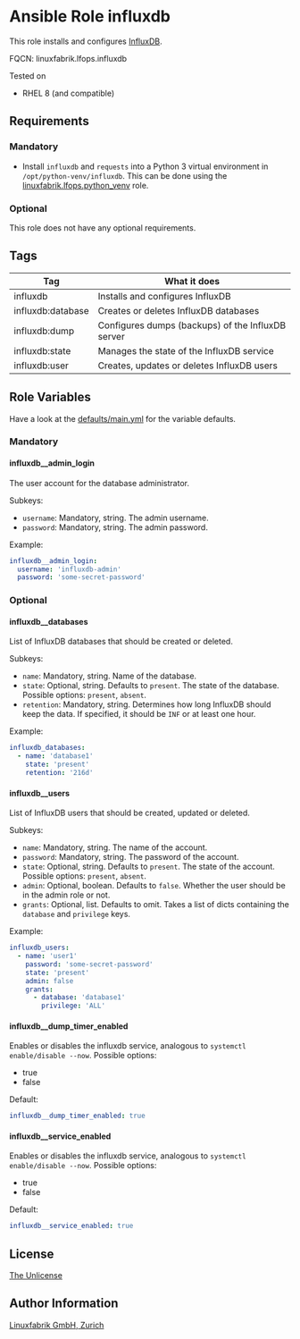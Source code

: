 # Ansible Role influxdb

This role installs and configures [InfluxDB](https://www.influxdata.com/products/influxdb-overview/).

FQCN: linuxfabrik.lfops.influxdb

Tested on

* RHEL 8 (and compatible)


## Requirements

### Mandatory

* Install `influxdb` and `requests` into a Python 3 virtual environment in `/opt/python-venv/influxdb`. This can be done using the [linuxfabrik.lfops.python_venv](https://github.com/Linuxfabrik/lfops/tree/main/roles/python_venv) role.


### Optional

This role does not have any optional requirements.


## Tags

| Tag               | What it does                                      |
| ---               | ------------                                      |
| influxdb          | Installs and configures InfluxDB                  |
| influxdb:database | Creates or deletes InfluxDB databases             |
| influxdb:dump     | Configures dumps (backups) of the InfluxDB server |
| influxdb:state    | Manages the state of the InfluxDB service         |
| influxdb:user     | Creates, updates or deletes InfluxDB users        |


## Role Variables

Have a look at the [defaults/main.yml](https://github.com/Linuxfabrik/lfops/blob/main/roles/influxdb/defaults/main.yml) for the variable defaults.


### Mandatory


#### influxdb__admin_login

The user account for the database administrator.

Subkeys:

* `username`: Mandatory, string. The admin username.
* `password`: Mandatory, string. The admin password.

Example:
```yaml
influxdb__admin_login:
  username: 'influxdb-admin'
  password: 'some-secret-password'
```


### Optional

#### influxdb__databases

List of InfluxDB databases that should be created or deleted.

Subkeys:

* `name`: Mandatory, string. Name of the database.
* `state`: Optional, string. Defaults to `present`. The state of the database. Possible options: `present`, `absent`.
* `retention`: Mandatory, string. Determines how long InfluxDB should keep the data. If specified, it should be `INF` or at least one hour.

Example:
```yaml
influxdb_databases:
  - name: 'database1'
    state: 'present'
    retention: '216d'
```


#### influxdb__users

List of InfluxDB users that should be created, updated or deleted.

Subkeys:

* `name`: Mandatory, string. The name of the account.
* `password`: Mandatory, string. The password of the account.
* `state`: Optional, string. Defaults to `present`. The state of the account. Possible options: `present`, `absent`.
* `admin`: Optional, boolean. Defaults to `false`. Whether the user should be in the admin role or not.
* `grants`: Optional, list. Defaults to omit. Takes a list of dicts containing the `database` and `privilege` keys.

Example:
```yaml
influxdb_users:
  - name: 'user1'
    password: 'some-secret-password'
    state: 'present'
    admin: false
    grants:
      - database: 'database1'
        privilege: 'ALL'
```


#### influxdb__dump_timer_enabled

Enables or disables the influxdb service, analogous to `systemctl enable/disable --now`. Possible options:

* true
* false

Default:
```yaml
influxdb__dump_timer_enabled: true
```


#### influxdb__service_enabled

Enables or disables the influxdb service, analogous to `systemctl enable/disable --now`. Possible options:

* true
* false

Default:
```yaml
influxdb__service_enabled: true
```


## License

[The Unlicense](https://unlicense.org/)


## Author Information

[Linuxfabrik GmbH, Zurich](https://www.linuxfabrik.ch)
